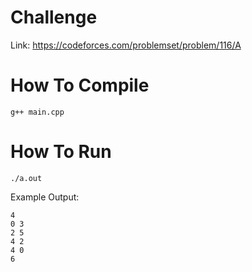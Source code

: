 # Challenge
Link: https://codeforces.com/problemset/problem/116/A

# How To Compile
`g++ main.cpp`

# How To Run
```./a.out```

Example Output:
```
4
0 3
2 5
4 2
4 0
6
```
